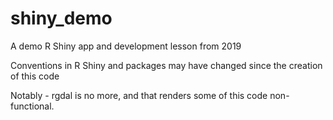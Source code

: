 # shiny_demo
A demo R Shiny app and development lesson from 2019

Conventions in R Shiny and packages may have changed since the creation of this code

Notably - rgdal is no more, and that renders some of this code non-functional.
